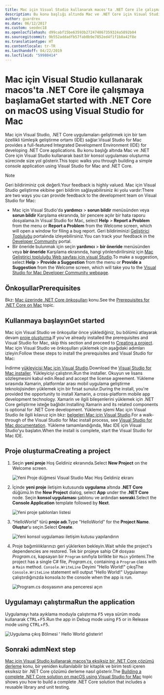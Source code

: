 ```yaml
---
title: Mac için Visual Studio kullanarak macos'ta .NET Core ile çalışmaya başlama
description: Bu konu başlığı altında Mac ve .NET Core için Visual Studio kullanarak basit bir konsol uygulaması oluşturma sürecinde size yol gösterir.
author: guardrex
ms.date: 06/12/2017
ms.custom: seodec18
ms.openlocfilehash: d99cabf15be63593b272474867359324a5892b04
ms.sourcegitcommit: 9b552addadfb57fab0b9e7852ed4f1f1b8a42f8e
ms.translationtype: HT
ms.contentlocale: tr-TR
ms.lasthandoff: 04/22/2019
ms.locfileid: "59980414"
---
```

# <a name="get-started-with-net-core-on-macos-using-visual-studio-for-mac"></a><span data-ttu-id="ddf46-103">Mac için Visual Studio kullanarak macos'ta .NET Core ile çalışmaya başlama</span><span class="sxs-lookup"><span data-stu-id="ddf46-103">Get started with .NET Core on macOS using Visual Studio for Mac</span></span>

<span data-ttu-id="ddf46-104">Mac için Visual Studio, .NET Core uygulamaları geliştirmek için bir tam özellikli tümleşik geliştirme ortamı (IDE) sağlar.</span><span class="sxs-lookup"><span data-stu-id="ddf46-104">Visual Studio for Mac provides a full-featured Integrated Development Environment (IDE) for developing .NET Core applications.</span></span> <span data-ttu-id="ddf46-105">Bu konu başlığı altında Mac ve .NET Core için Visual Studio kullanarak basit bir konsol uygulaması oluşturma sürecinde size yol gösterir.</span><span class="sxs-lookup"><span data-stu-id="ddf46-105">This topic walks you through building a simple console application using Visual Studio for Mac and .NET Core.</span></span>

> [!NOTE]
> <span data-ttu-id="ddf46-106">Geri bildiriminiz çok değerli.</span><span class="sxs-lookup"><span data-stu-id="ddf46-106">Your feedback is highly valued.</span></span> <span data-ttu-id="ddf46-107">Mac için Visual Studio geliştirme ekibine geri bildirim sağlayabilirsiniz iki yolu vardır:</span><span class="sxs-lookup"><span data-stu-id="ddf46-107">There are two ways you can provide feedback to the development team on Visual Studio for Mac:</span></span>
> * <span data-ttu-id="ddf46-108">Mac için Visual Studio'da **yardımcı** > **sorun bildir** menüsünden veya **sorun bildir** Karşılama ekranında, bir pencere açılır bir hata raporu dosyalama.</span><span class="sxs-lookup"><span data-stu-id="ddf46-108">In Visual Studio for Mac, select **Help** > **Report a Problem** from the menu or **Report a Problem** from the Welcome screen, which will open a window for filing a bug report.</span></span> <span data-ttu-id="ddf46-109">Geri bildiriminizi [Geliştirici Topluluğu](https://developercommunity.visualstudio.com/spaces/8/index.html) portalında izleyebilirsiniz.</span><span class="sxs-lookup"><span data-stu-id="ddf46-109">You can track your feedback in the [Developer Community](https://developercommunity.visualstudio.com/spaces/8/index.html) portal.</span></span>
> * <span data-ttu-id="ddf46-110">Bir öneride bulunmak için seçin **yardımcı** > **bir öneride** menüsünden veya **bir öneride** Karşılama ekranında, hangi yönlendirilirsiniz için [Mac Geliştirici topluluğu Web sayfası için visual Studio](https://developercommunity.visualstudio.com/content/idea/post.html?space=41).</span><span class="sxs-lookup"><span data-stu-id="ddf46-110">To make a suggestion, select **Help** > **Provide a Suggestion** from the menu or **Provide a Suggestion** from the Welcome screen, which will take you to the [Visual Studio for Mac Developer Community webpage](https://developercommunity.visualstudio.com/content/idea/post.html?space=41).</span></span>

## <a name="prerequisites"></a><span data-ttu-id="ddf46-111">Önkoşullar</span><span class="sxs-lookup"><span data-stu-id="ddf46-111">Prerequisites</span></span>

<span data-ttu-id="ddf46-112">Bkz: [Mac üzerinde .NET Core önkoşulları](../../core/macos-prerequisites.md) konu.</span><span class="sxs-lookup"><span data-stu-id="ddf46-112">See the [Prerequisites for .NET Core on Mac](../../core/macos-prerequisites.md) topic.</span></span>

## <a name="get-started"></a><span data-ttu-id="ddf46-113">Kullanmaya başlayın</span><span class="sxs-lookup"><span data-stu-id="ddf46-113">Get started</span></span>

<span data-ttu-id="ddf46-114">Mac için Visual Studio ve önkoşullar önce yüklediğiniz, bu bölümü atlayarak devam [proje oluşturma](#creating-a-project).</span><span class="sxs-lookup"><span data-stu-id="ddf46-114">If you've already installed the prerequisites and Visual Studio for Mac, skip this section and proceed to [Creating a project](#creating-a-project).</span></span> <span data-ttu-id="ddf46-115">Mac için Visual Studio ve önkoşulları yüklemek için aşağıdaki adımları izleyin:</span><span class="sxs-lookup"><span data-stu-id="ddf46-115">Follow these steps to install the prerequisites and Visual Studio for Mac:</span></span>

<span data-ttu-id="ddf46-116">İndirme [yükleyicisi Mac için Visual Studio](https://visualstudio.microsoft.com/vs/mac/?utm_medium=microsoft&utm_source=docs.microsoft.com&utm_campaign=inline+link).</span><span class="sxs-lookup"><span data-stu-id="ddf46-116">Download the [Visual Studio for Mac installer](https://visualstudio.microsoft.com/vs/mac/?utm_medium=microsoft&utm_source=docs.microsoft.com&utm_campaign=inline+link).</span></span> <span data-ttu-id="ddf46-117">Yükleyiciyi çalıştırın.</span><span class="sxs-lookup"><span data-stu-id="ddf46-117">Run the installer.</span></span> <span data-ttu-id="ddf46-118">Okuyun ve lisans sözleşmesini kabul edin.</span><span class="sxs-lookup"><span data-stu-id="ddf46-118">Read and accept the license agreement.</span></span> <span data-ttu-id="ddf46-119">Yükleme sırasında Xamarin, platformlar arası mobil uygulama geliştirme teknolojisinden yüklemek için bir fırsat sunulur.</span><span class="sxs-lookup"><span data-stu-id="ddf46-119">During the install, you're provided the opportunity to install Xamarin, a cross-platform mobile app development technology.</span></span> <span data-ttu-id="ddf46-120">Xamarin ve ilgili bileşenlerini yüklemek için .NET Core geliştirme isteğe bağlıdır.</span><span class="sxs-lookup"><span data-stu-id="ddf46-120">Installing Xamarin and its related components is optional for .NET Core development.</span></span> <span data-ttu-id="ddf46-121">Yükleme işlemi Mac için Visual Studio ile ilgili kılavuz için bkz: [belgeleri Mac için Visual Studio](/visualstudio/mac/).</span><span class="sxs-lookup"><span data-stu-id="ddf46-121">For a walk-through of the Visual Studio for Mac install process, see [Visual Studio for Mac documentation](/visualstudio/mac/).</span></span> <span data-ttu-id="ddf46-122">Yükleme tamamlandığında, Mac IDE için Visual Studio'yu başlatın.</span><span class="sxs-lookup"><span data-stu-id="ddf46-122">When the install is complete, start the Visual Studio for Mac IDE.</span></span>

## <a name="creating-a-project"></a><span data-ttu-id="ddf46-123">Proje oluşturma</span><span class="sxs-lookup"><span data-stu-id="ddf46-123">Creating a project</span></span>

1. <span data-ttu-id="ddf46-124">Seçin **yeni proje** Hoş Geldiniz ekranında.</span><span class="sxs-lookup"><span data-stu-id="ddf46-124">Select **New Project** on the Welcome screen.</span></span>

   ![Yeni Proje düğmesi Visual Studio Mac Hoş Geldiniz ekranı](./media/using-on-mac-vs/visual-studio-mac-new-project.png)

1. <span data-ttu-id="ddf46-126">İçinde **yeni proje** iletişim kutusunda **uygulama** altında **.NET Core** düğümü.</span><span class="sxs-lookup"><span data-stu-id="ddf46-126">In the **New Project** dialog, select **App** under the **.NET Core** node.</span></span> <span data-ttu-id="ddf46-127">Seçin **konsol uygulaması** şablonu ve ardından **sonraki**.</span><span class="sxs-lookup"><span data-stu-id="ddf46-127">Select the **Console Application** template followed by **Next**.</span></span>

   ![Yeni proje şablonları listesi](./media/using-on-mac-vs/visual-studio-mac-new-dialog.png)

1. <span data-ttu-id="ddf46-129">"HelloWorld" türü **proje adı**.</span><span class="sxs-lookup"><span data-stu-id="ddf46-129">Type "HelloWorld" for the **Project Name**.</span></span> <span data-ttu-id="ddf46-130">**Oluştur**’u seçin.</span><span class="sxs-lookup"><span data-stu-id="ddf46-130">Select **Create**.</span></span>

   ![Yeni konsol uygulaması iletişim kutusu yapılandırın](./media/using-on-mac-vs/visual-studio-mac-new-options.png)

1. <span data-ttu-id="ddf46-132">Proje bağımlılıklarınızı geri yüklerken bekleyin.</span><span class="sxs-lookup"><span data-stu-id="ddf46-132">Wait while the project's dependencies are restored.</span></span> <span data-ttu-id="ddf46-133">Tek bir projeye sahip C# dosyası *Program.cs*, kapsayan bir `Program` sınıfıyla birlikte bir `Main` yöntemi.</span><span class="sxs-lookup"><span data-stu-id="ddf46-133">The project has a single C# file, *Program.cs*, containing a `Program` class with a `Main` method.</span></span> <span data-ttu-id="ddf46-134">`Console.WriteLine` Deyimi "Hello World!" çıkış</span><span class="sxs-lookup"><span data-stu-id="ddf46-134">The `Console.WriteLine` statement will output "Hello World!"</span></span> <span data-ttu-id="ddf46-135">Uygulamayı çalıştırdığınızda konsola.</span><span class="sxs-lookup"><span data-stu-id="ddf46-135">to the console when the app is run.</span></span>

   ![Program.cs dosyasının ana penceresi açın](./media/using-on-mac-vs/visual-studio-mac-editor.png)

## <a name="run-the-application"></a><span data-ttu-id="ddf46-137">Uygulamayı çalıştırma</span><span class="sxs-lookup"><span data-stu-id="ddf46-137">Run the application</span></span>

<span data-ttu-id="ddf46-138">Uygulamayı hata ayıklama moduyla çalıştırma <kbd>F5</kbd> veya sürüm modu kullanarak <kbd>CTRL</kbd>+<kbd>F5</kbd>.</span><span class="sxs-lookup"><span data-stu-id="ddf46-138">Run the app in Debug mode using <kbd>F5</kbd> or in Release mode using <kbd>CTRL</kbd>+<kbd>F5</kbd>.</span></span>

![Uygulama çıkış Bölmesi ' Hello World gösterir!](./media/using-on-mac-vs/visual-studio-mac-output.png)

## <a name="next-step"></a><span data-ttu-id="ddf46-140">Sonraki adım</span><span class="sxs-lookup"><span data-stu-id="ddf46-140">Next step</span></span>

<span data-ttu-id="ddf46-141">[Mac için Visual Studio kullanarak macos'ta eksiksiz bir .NET Core çözümü derleme](using-on-mac-vs-full-solution.md) konu, bir yeniden kullanılabilir bir kitaplık ve birim testi içeren eksiksiz bir .NET Core çözümü derleme nasıl gösterir.</span><span class="sxs-lookup"><span data-stu-id="ddf46-141">The [Building a complete .NET Core solution on macOS using Visual Studio for Mac](using-on-mac-vs-full-solution.md) topic shows you how to build a complete .NET Core solution that includes a reusable library and unit testing.</span></span>
